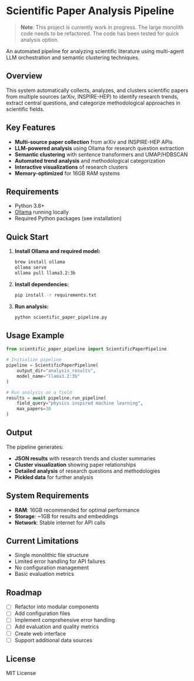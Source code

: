 # Scientific Paper Analysis Pipeline

> **Note**: This project is currently work in progress. The large monolith code needs to be refactored. The code has been tested for quick analysis option.

An automated pipeline for analyzing scientific literature using multi-agent LLM orchestration and semantic clustering techniques.

## Overview

This system automatically collects, analyzes, and clusters scientific papers from multiple sources (arXiv, INSPIRE-HEP) to identify research trends, extract central questions, and categorize methodological approaches in scientific fields.

## Key Features

- **Multi-source paper collection** from arXiv and INSPIRE-HEP APIs
- **LLM-powered analysis** using Ollama for research question extraction
- **Semantic clustering** with sentence transformers and UMAP/HDBSCAN
- **Automated trend analysis** and methodological categorization
- **Interactive visualizations** of research clusters
- **Memory-optimized** for 16GB RAM systems

## Requirements

- Python 3.8+
- [Ollama](https://ollama.ai/) running locally
- Required Python packages (see installation)

## Quick Start

1. **Install Ollama and required model:**
   ```bash
   brew install ollama
   ollama serve
   ollama pull llama3.2:3b
   ```

2. **Install dependencies:**
   ```bash
   pip install -r requirements.txt
   ```

3. **Run analysis:**
   ```bash
   python scientific_paper_pipeline.py
   ```

## Usage Example

```python
from scientific_paper_pipeline import ScientificPaperPipeline

# Initialize pipeline
pipeline = ScientificPaperPipeline(
    output_dir="analysis_results",
    model_name="llama3.2:3b"
)

# Run analysis on a field
results = await pipeline.run_pipeline(
    field_query="physics inspired machine learning",
    max_papers=30
)
```

## Output

The pipeline generates:
- **JSON results** with research trends and cluster summaries
- **Cluster visualization** showing paper relationships
- **Detailed analysis** of research questions and methodologies
- **Pickled data** for further analysis

## System Requirements

- **RAM**: 16GB recommended for optimal performance
- **Storage**: ~1GB for results and embeddings
- **Network**: Stable internet for API calls

## Current Limitations

- Single monolithic file structure
- Limited error handling for API failures
- No configuration management
- Basic evaluation metrics

## Roadmap

- [ ] Refactor into modular components
- [ ] Add configuration files
- [ ] Implement comprehensive error handling
- [ ] Add evaluation and quality metrics
- [ ] Create web interface
- [ ] Support additional data sources

## License

MIT License
